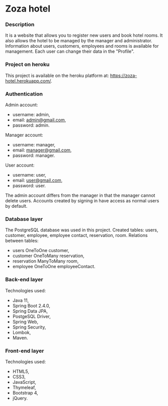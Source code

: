 # Zoza hotel
### Description
It is a website that allows you to register new users and book hotel rooms.
It also allows the hotel to be managed by the manager and administrator.
Information about users, customers, employees and rooms is available for management.
Each user can change their data in the "Profile".
### Project on heroku
This project is available on the heroku platform at: https://zoza-hotel.herokuapp.com/.
### Authentication 
Admin account:
* username: admin,
* email: admin@gmail.com,
* password: admin.

Manager account:
* username: manager,
* email: manager@gmail.com,
* password: manager. 

User account:
* username: user,
* email: user@gmail.com,
* password: user. 

The admin account differs from the manager in that the manager cannot delete users. Accounts created by signing in have access as normal users by default. 
### Database layer
The PostgreSQL database was used in this project.
Created tables: users, customer, employee, employee contact, reservation, room.
Relations between tables: 
* users OneToOne customer,
* customer OneToMany reservation,
* reservation ManyToMany room,
* employee OneToOne employeeContact.
### Back-end layer
Technologies used:
* Java 11,
* Spring Boot 2.4.0,
* Spring Data JPA,
* PostgeSQL Driver,
* Spring Web,
* Spring Security,
* Lombok,
* Maven.
### Front-end layer
Technologies used:
* HTML5,
* CSS3,
* JavaScript,
* Thymeleaf,
* Bootstrap 4,
* jQuery.
